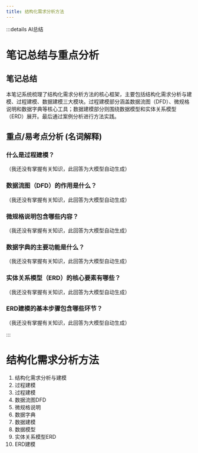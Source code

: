 ```yaml
---
title: 结构化需求分析方法
---
```


:::details AI总结



# 笔记总结与重点分析
## 笔记总结
本笔记系统梳理了结构化需求分析方法的核心框架，主要包括结构化需求分析与建模、过程建模、数据建模三大模块。过程建模部分涵盖数据流图（DFD）、微规格说明和数据字典等核心工具；数据建模部分则围绕数据模型和实体关系模型（ERD）展开。最后通过案例分析进行方法实践。

## 重点/易考点分析 (名词解释)

### 什么是过程建模？
（我还没有掌握有关知识，此回答为大模型自动生成）

### 数据流图（DFD）的作用是什么？
（我还没有掌握有关知识，此回答为大模型自动生成）

### 微规格说明包含哪些内容？
（我还没有掌握有关知识，此回答为大模型自动生成）

### 数据字典的主要功能是什么？
（我还没有掌握有关知识，此回答为大模型自动生成）

### 实体关系模型（ERD）的核心要素有哪些？
（我还没有掌握有关知识，此回答为大模型自动生成）

### ERD建模的基本步骤包含哪些环节？
（我还没有掌握有关知识，此回答为大模型自动生成）

:::
# 结构化需求分析方法

1. 结构化需求分析与建模
2. 过程建模
  1. 过程建模
  2. 数据流图DFD
  3. 微规格说明
  4. 数据字典
3. 数据建模
  1. 数据模型
  2. 实体关系模型ERD
  3. ERD建模
